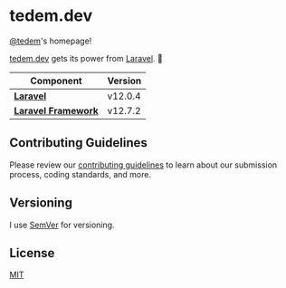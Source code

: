 # tedem.dev

[@tedem](https://github.com/tedem)'s homepage!

[tedem.dev](https://tedem.dev/) gets its power from [Laravel](https://laravel.com/). 🚀

| **Component**                                                 | **Version** |
| ------------------------------------------------------------- | ----------- |
| **[Laravel](https://github.com/laravel/laravel)**             | v12.0.4     |
| **[Laravel Framework](https://github.com/laravel/framework)** | v12.7.2     |

## Contributing Guidelines

Please review our [contributing guidelines](https://github.com/tedem/tedem/blob/main/docs/CONTRIBUTING.md) to learn about our submission process, coding standards, and more.

## Versioning

I use [SemVer](https://semver.org/) for versioning.

## License

[MIT](LICENSE)
